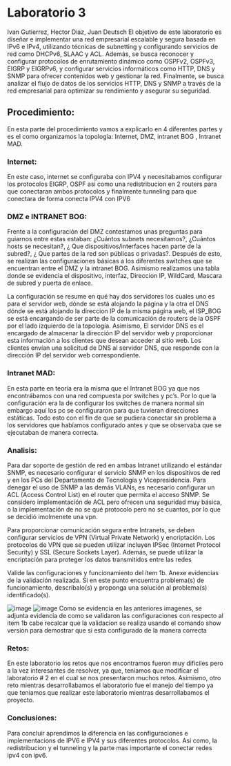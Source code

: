 # Laboratorio 3
Ivan Gutierrez, Hector Diaz, Juan Deutsch
El objetivo de este laboratorio es diseñar e implementar una red empresarial escalable y segura basada en IPv6 e IPv4, utilizando técnicas de subnetting y configurando servicios de red como DHCPv6, SLAAC y ACL. Además, se busca reconocer y configurar protocolos de enrutamiento dinámico como OSPFv2, OSPFv3, EIGRP y EIGRPv6, y configurar servicios informáticos como HTTP, DNS y SNMP para ofrecer contenidos web y gestionar la red. Finalmente, se busca analizar el flujo de datos de los servicios HTTP, DNS y SNMP a través de la red empresarial para optimizar su rendimiento y asegurar su seguridad.

## Procedimiento:
En esta parte del procedimiento vamos a explicarlo en 4 diferentes partes y es el como organizamos la topología: Internet, DMZ, intranet BOG , Intranet MAD.

### Internet:
En este caso, internet se configuraba con IPV4 y necesitabamos configurar los protocolos EIGRP, OSPF asi como una redistribucion en 2 routers para que conectaran ambos protocolos y finalmente tunneling para que conectara de forma conecta IPV4 con IPV6

### DMZ e INTRANET BOG:
Frente a la configuración del DMZ contestamos unas preguntas para guiarnos entre estas estaban: ¿Cuántos subnets necesitamos?, ¿Cuántos hosts se necesitan?, ¿ Que dispositivos/interfaces hacen parte de la subred?, ¿ Que partes de la red son públicas o privadas?. Después de esto, se realizan las configuraciones básicas a los diferentes switches que se encuentran entre el DMZ y la intranet BOG. Asimismo realizamos una tabla donde se evidencia el dispositivo, interfaz, Direccion IP, WildCard, Mascara de subred y puerta de enlace.

La configuración se resume en qué hay dos servidores los cuales uno es para el servidor web, dónde se está alojando la página y la otra el DNS dónde se está alojando la direccion IP de la misma página web, el ISP_BOG se está encargando de ser parte de la comunicación de routers de la OSPF por el lado izquierdo de la topología. Asimismo, El servidor DNS es el encargado de almacenar la dirección IP del servidor web y proporcionar esta información a los clientes que desean acceder al sitio web. Los clientes envían una solicitud de DNS al servidor DNS, que responde con la dirección IP del servidor web correspondiente.

### Intranet MAD:
En esta parte en teoría era la misma que el Intranet BOG ya que nos encontrábamos con una red compuesta por switches y pc’s. Por lo que la configuración era la de configurar los switches de manera normal sin embargo aquí los pc se configuraron para que tuvieran direcciones estáticas. Todo esto con el fin de que se pudiera conectar sin problema a los servidores que habíamos configurado antes y que se observaba que se ejecutaban de manera correcta.

### Analisis:
Para dar soporte de gestión de red en ambas Intranet utilizando el estándar SNMP, es necesario configurar el servicio SNMP en los dispositivos de red y en los PCs del Departamento de Tecnología y Vicepresidencia. Para denegar el uso de SNMP a las demás VLANs, es necesario configurar un ACL (Access Control List) en el router que permita el acceso SNMP. Se considero implementación de ACL pero ofrecen una seguridad muy básica, o la implementación de no se qué protocolo pero no se cuantos, por lo que se decidió imolmenete una vpn.


Para proporcionar comunicación segura entre Intranets, se deben configurar servicios de VPN (Virtual Private Network) y encriptación. Los protocolos de VPN que se pueden utilizar incluyen IPSec (Internet Protocol Security) y SSL (Secure Sockets Layer). Además, se puede utilizar la encriptación para proteger los datos transmitidos entre las redes

 Valide las configuraciones y funcionamiento del ítem 1b. Anexe evidencias de la validación realizada. Si en este punto encuentra problema(s) de funcionamiento, descríbalo(s) y proponga una solución al problema(s) identificado(s).
 
![image](https://github.com/Hdiaz0224/Lab3/assets/93561095/ab953e0b-b036-467f-9b0e-9fec4c77f139)
![image](https://github.com/Hdiaz0224/Lab3/assets/93561095/08820fa6-68bf-474b-a613-b78fdd5fd91d)
Como se evidencia en las anteriores imagenes, se adjunta evidencia de como se validaron las configuraciones con respecto al item 1b cabe recalcar que la validacion se realiza usando el comando show version para demostrar que si esta configurado de la manera correcta



### Retos:
En este laboratorio los retos que nos encontramos fueron muy dificiles pero a la vez interesantes de resolver, ya que, teniamos que modificar el laboratorio # 2 en el cual se nos presentaron muchos retos. Asimismo, otro reto mientras desarrollabamos el laboratorio fue el manejo del tiempo ya que teniamos que realizar este laboratorio mientras desarrollabamos el proyecto.

### Conclusiones:
Para concluir aprendimos la diferencia en las configuraciones e implementacions de IPV6 e IPV4 y sus diferentes protocolos. Asi como, la redistribucion y el tunneling y la parte mas importante el conectar redes ipv4 con ipv6.
